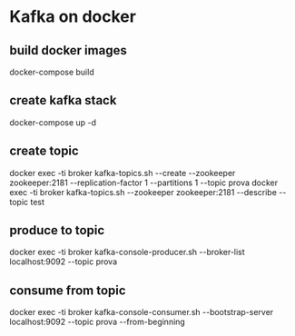 # Kafka on docker

## build docker images
docker-compose build

## create kafka stack
docker-compose up -d

## create topic
docker exec -ti broker kafka-topics.sh --create --zookeeper zookeeper:2181 --replication-factor 1  --partitions 1 --topic prova
docker exec -ti broker kafka-topics.sh --zookeeper zookeeper:2181 --describe --topic test

## produce to topic
docker exec -ti broker kafka-console-producer.sh --broker-list localhost:9092 --topic prova

## consume from topic
docker exec -ti broker kafka-console-consumer.sh --bootstrap-server localhost:9092 --topic prova --from-beginning
